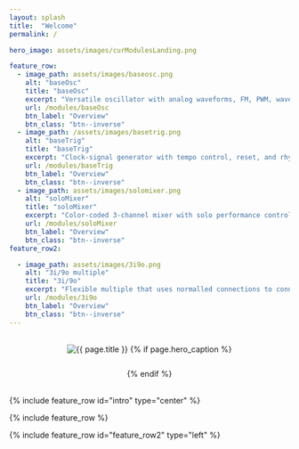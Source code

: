 ```yaml
---
layout: splash
title:  "Welcome"
permalink: /

hero_image: assets/images/curModulesLanding.png

feature_row:
  - image_path: assets/images/baseosc.png
    alt: "baseOsc"
    title: "baseOsc"
    excerpt: "Versatile oscillator with analog waveforms, FM, PWM, wavetable synthesis, regular and digital noise, quantization, and bit reduction."
    url: /modules/baseOsc
    btn_label: "Overview"
    btn_class: "btn--inverse"
  - image_path: /assets/images/basetrig.png
    alt: "baseTrig"
    title: "baseTrig"
    excerpt: "Clock-signal generator with tempo control, reset, and rhythmic divisions."
    url: /modules/baseTrig
    btn_label: "Overview"
    btn_class: "btn--inverse"
  - image_path: assets/images/solomixer.png
    alt: "soloMixer"
    title: "soloMixer"
    excerpt: "Color-coded 3-channel mixer with solo performance control, cascading outputs, and CV offset."
    url: /modules/soloMixer
    btn_label: "Overview"
    btn_class: "btn--inverse"
feature_row2:

  - image_path: assets/images/3i9o.png
    alt: "3i/9o multiple"
    title: "3i/9o"
    excerpt: "Flexible multiple that uses normalled connections to connect outputs."
    url: /modules/3i9o
    btn_label: "Overview"
    btn_class: "btn--inverse"
---
```

<br> 
<div style="text-align: center;">
  <img src="{{ page.hero_image }}" alt="{{ page.title }}" style="max-width: 85%; height: auto; display: inline-block;">
  {% if page.hero_caption %}
  <div style="margin-top: 10px; color: white;">{{ page.hero_caption }}</div>
  {% endif %}
</div> 
<br>  
    

{% include feature_row id="intro" type="center" %}
<br>

{% include feature_row %}

{% include feature_row id="feature_row2" type="left" %}
